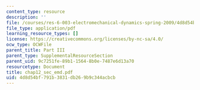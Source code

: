 ```yaml
---
content_type: resource
description: ''
file: /courses/res-6-003-electromechanical-dynamics-spring-2009/4d8d54bf791b3831db269b9c344acbcb_chap12_sec_emd.pdf
file_type: application/pdf
learning_resource_types: []
license: https://creativecommons.org/licenses/by-nc-sa/4.0/
ocw_type: OCWFile
parent_title: Part III
parent_type: SupplementalResourceSection
parent_uid: 9c7251fe-89b1-1564-8b0e-7487e6d13a70
resourcetype: Document
title: chap12_sec_emd.pdf
uid: 4d8d54bf-791b-3831-db26-9b9c344acbcb
---
```


